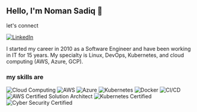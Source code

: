 ## Hello, I'm Noman Sadiq 👋

let's connect

[![LinkedIn](https://img.shields.io/badge/LinkedIn-Profile-blue?style=flat&logo=linkedin)](https://www.linkedin.com/in/nomancs/)

I started my career in 2010 as a Software Engineer and have been working in IT for 15 years. My specialty is Linux, DevOps, Kubernetes, and cloud computing (AWS, Azure, GCP).

### my skills are

![Cloud Computing](https://img.shields.io/badge/Skill-Cloud%20Computing-blue)
![AWS](https://img.shields.io/badge/Skill-AWS-orange)
![Azure](https://img.shields.io/badge/Skill-Azure-blue)
![Kubernetes](https://img.shields.io/badge/Skill-Kubernetes-blueviolet)
![Docker](https://img.shields.io/badge/Skill-Docker-lightblue)
![CI/CD](https://img.shields.io/badge/Skill-CI%2FCD-brightgreen)
![AWS Certified Solution Architect](https://img.shields.io/badge/Certification-AWS%20Certified%20Solution%20Architect-yellowgreen)
![Kubernetes Certified](https://img.shields.io/badge/Certification-Kubernetes%20Certified-orange)
![Cyber Security Certified](https://img.shields.io/badge/Certification-Cyber%20Security%20Certified-red)


<!--
**nomansadiq11/nomansadiq11** is a ✨ _special_ ✨ repository because its `README.md` (this file) appears on your GitHub profile.

Here are some ideas to get you started:

- 🔭 I’m currently working on DevOps / DevSecOps / Cloud Architect
- 🌱 I’m currently learning ...
- 👯 I’m looking to collaborate on ...
- 🤔 I’m looking for help with ...
- 💬 Ask me about ...
- 📫 How to reach me: ...
- 😄 Pronouns: ...
- ⚡ Fun fact: ...
-->
